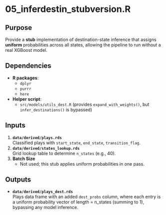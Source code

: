 # 05_inferdestin_stubversion.R

## Purpose
Provide a **stub** implementation of destination-state inference that assigns **uniform** probabilities across all states, allowing the pipeline to run without a real XGBoost model.

## Dependencies
- **R packages**:
  - `dplyr`
  - `purrr`
  - `here`
- **Helper script**:
  - `src/models/utils_dest.R` (provides `expand_with_weights()`, but `infer_destinations()` is bypassed)

## Inputs
1. **`data/derived/plays.rds`**  
   Classified plays with `start_state`, `end_state`, `transition_flag`.
2. **`data/derived/states_lookup.rds`**  
   Grid lookup table to determine `n_states` (e.g., 40).
3. **Batch Size**  
   - Not used; this stub applies uniform probabilities in one pass.

## Outputs
- **`data/derived/plays_dest.rds`**  
  Plays data frame with an added `dest_probs` column, where each entry is a uniform probability vector of length = n_states (summing to 1), bypassing any model inference.
